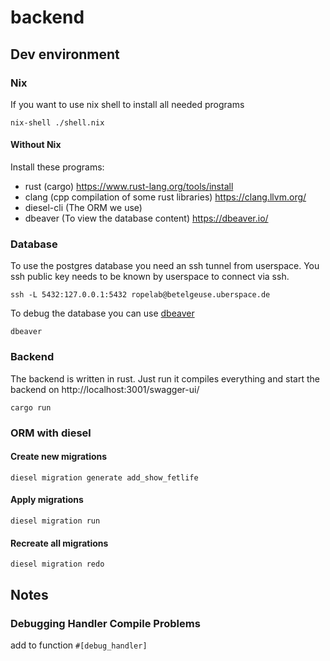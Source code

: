 # backend

## Dev environment 

### Nix
If you want to use nix shell to install all needed programs
```shell
nix-shell ./shell.nix
```

#### Without Nix 
Install these programs:
- rust (cargo) https://www.rust-lang.org/tools/install
- clang (cpp compilation of some rust libraries) https://clang.llvm.org/
- diesel-cli (The ORM we use)
- dbeaver (To view the database content) https://dbeaver.io/


### Database
To use the postgres database you need an ssh tunnel from userspace.
You ssh public key needs to be known by userspace to connect via ssh.
```shell
ssh -L 5432:127.0.0.1:5432 ropelab@betelgeuse.uberspace.de
```

To debug the database you can use [dbeaver](https://dbeaver.io/)
```shell
dbeaver
```

### Backend
The backend is written in rust. 
Just run it compiles everything and start the backend on http://localhost:3001/swagger-ui/
```shell
cargo run
```

### ORM with diesel

#### Create new migrations
```shell
diesel migration generate add_show_fetlife
```

#### Apply migrations
```shell
diesel migration run
```

#### Recreate all migrations
```shell
diesel migration redo
```

## Notes
### Debugging Handler Compile Problems 
add to function `#[debug_handler]`